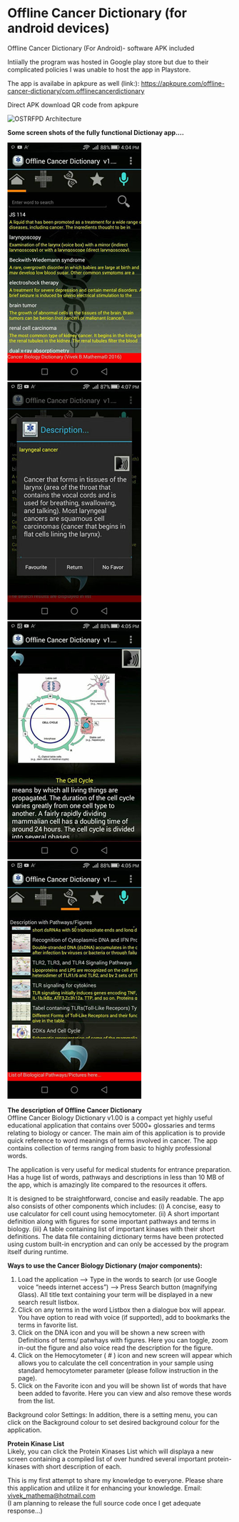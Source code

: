# Offline Cancer Dictionary (for android devices)   
 Offline Cancer Dictionary (For Android)- software APK included
 
Intiially the program was hosted in Google play store but due to their complicated policies I was unable to host the app in Playstore.      

The app is availabe in apkpure as well (link:): https://apkpure.com/offline-cancer-dictionary/com.offlinecancerdictionary     


Direct APK download QR code from apkpure   

<img src="/images/qr_dw.jpg" alt="OSTRFPD Architecture"/>   



**Some screen shots of the fully functional Dictionay app....**      

<img src="/images/screen-0.jpg" alt="OSTRFPD Architecture"/>   
<img src="/images/screen-1.jpg" alt="OSTRFPD Architecture"/>   
<img src="/images/screen-2.jpg" alt="OSTRFPD Architecture"/>   
<img src="/images/screen-3.jpg" alt="OSTRFPD Architecture"/>   

**The description of Offline Cancer Dictionary**   
Offline Cancer Biology Dictionary v1.00 is a compact yet highly useful educational application that contains over 5000+ glossaries and terms relating to biology or cancer. The main aim of this application is to provide quick reference to word meanings of terms involved in cancer. The app contains collection of terms ranging from basic to highly professional words.

The application is very useful for medical students for entrance preparation. Has a huge list of words, pathways and descriptions in less than 10 MB of the app, which is amazingly lite compared to the resources it offers.

It is designed to be straightforward, concise and easily readable. The app also consists of other components which includes:
(i) A concise, easy to use calculator for cell count using hemocytometer.
(ii) A short important definition along with figures for some important pathways and terms in biology.
(iii) A table containing list of important kinases with their short definitions. The data file containing dictionary terms have been protected using custom built-in encryption and can only be accessed by the program itself during runtime.

**Ways to use the Cancer Biology Dictionary (major components):**   

1) Load the application --> Type in the words to search (or use Google voice “needs internet access”) --> Press Search button (magnifying Glass). All title text containing your term will be displayed in a new search result listbox.
2) Click on any terms in the word Listbox then a dialogue box will appear. You have option to read with voice (if supported), add to bookmarks the terms in favorite list.
3) Click on the DNA icon and you will be shown a new screen with Definitions of terms/ patwhays with figures. Here you can toggle, zoom in-out the figure and also voice read the description for the figure.
4) Click on the Hemocytometer ( # ) icon and new screen will appear which allows you to calculate the cell concentration in your sample using standard hemocytometer parameter (please follow instruction in the page).
5) Click on the Favorite icon and you will be shown list of words that have been added to favorite. Here you can view and also remove these words from the list.

Background color Settings: In addition, there is a setting menu, you can click on the Background colour to set desired background colour for the application.


**Protein Kinase List**   
Likely, you can click the Protein Kinases List which will displaya a new screen containing a compiled list of over hundred several important protein-kinases with short description of each.

This is my first attempt to share my knowledge to everyone. Please share this application and utilize it for enhancing your knowledge.
Email: vivek_mathema@hotmail.com   
(I am planning to release the full source code once I get adequate response...)   
